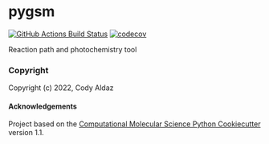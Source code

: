 pygsm
==============================
[//]: # (Badges)
[![GitHub Actions Build Status](https://github.com/craldaz/pygsm/workflows/CI/badge.svg)](https://github.com/craldaz/pygsm/actions?query=workflow%3ACI)
[![codecov](https://codecov.io/gh/craldaz/pygsm/branch/main/graph/badge.svg)](https://codecov.io/gh/craldaz/pygsm/branch/main)


Reaction path and photochemistry tool

### Copyright

Copyright (c) 2022, Cody Aldaz


#### Acknowledgements
 
Project based on the 
[Computational Molecular Science Python Cookiecutter](https://github.com/molssi/cookiecutter-cms) version 1.1.
